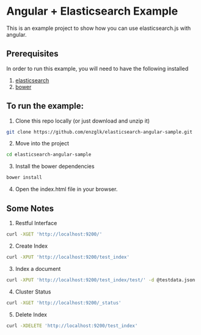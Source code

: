 # Angular + Elasticsearch Example

This is an example project to show how you can use elasticsearch.js with angular.

## Prerequisites

In order to run this example, you will need to have the following installed
  1. [elasticsearch](http://www.elasticsearch.org/guide/en/elasticsearch/guide/current/_installing_elasticsearch.html)
  2. [bower](http://bower.io/#install-bower)

## To run the example:

1. Clone this repo locally (or just download and unzip it)

  ```sh
  git clone https://github.com/enzglk/elasticsearch-angular-sample.git
  ```

2. Move into the project

  ```sh
  cd elasticsearch-angular-sample
  ```

3. Install the bower dependencies

  ```sh
  bower install
  ```

4. Open the index.html file in your browser.

## Some Notes

1. Restful Interface 

  ```sh
  curl -XGET 'http://localhost:9200/'
  ```
  
2. Create Index

  ```sh
  curl -XPUT 'http://localhost:9200/test_index'
  ```
  
3. Index a document

  ```sh
  curl -XPUT 'http://localhost:9200/test_index/test/' -d @testdata.json
  ```
  
4. Cluster Status

  ```sh
  curl -XGET 'http://localhost:9200/_status'
  ```
  
5. Delete Index

  ```sh
  curl -XDELETE 'http://localhost:9200/test_index'
  ```
  
  